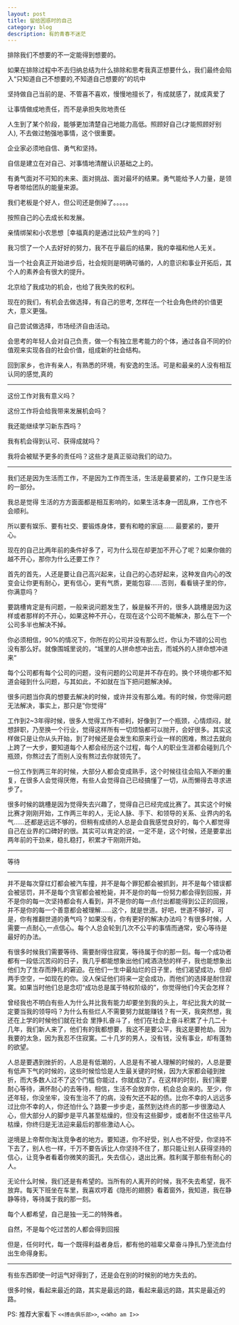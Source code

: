 ```yaml
---
layout: post
title: 留给困惑时的自己
category: blog
description: 有的青春不迷茫
---
```


排除我们不想要的不一定能得到想要的。

如果在排除过程中不去归纳总结为什么排除和思考我真正想要什么，我们最终会陷入“只知道自己不想要的,不知道自己想要的"的坑中

坚持做自己当前的是、不管喜不喜欢，慢慢地擅长了，有成就感了，就成真爱了

让事情做成地责任，而不是承担失败地责任

人生到了某个阶段，能够更加清楚自己地能力高低。照顾好自己(才能照顾好别人), 不去做过勉强地事情，这个很重要。

企业家必须地自信、勇气和坚持。

自信是建立在对自己、对事情地清醒认识基础之上的。

有勇气面对不可知的未来、面对挑战、面对最坏的结果。勇气能给予人力量，是领导者带给团队的能量来源。

我们老板是个好人，但公司还是倒掉了。。。。。

按照自己的心去成长和发展。

亲情绑架和小农思想［幸福真的是通过比较产生的吗？］

我习惯了一个人去好好的努力，我不在乎最后的结果，我的幸福和他人无关。

当一个社会真正开始进步后，社会规则是明确可循的，人的意识和事业开拓后，其个人的素养会有很大的提升。

北京给了我成功的机会，也给了我失败的权利。

现在的我们，有机会去做选择，有自己的思考, 怎样在一个社会角色终的价值更大，意义更强。

自己尝试做选择，市场经济自由活动。

会思考的年轻人会对自己负责，做一个有独立思考能力的个体，通过各自不同的价值观来实现各自的社会价值，组成新的社会结构。

回到家乡，也许有亲人，有熟悉的环境，有安逸的生活。可是和最亲的人没有相互认同的感觉,真的

********************************

这份工作对我有意义吗？

这份工作将会给我带来发展机会吗？

我还能继续学习新东西吗？

我有机会得到认可、获得成就吗？

我将会被赋予更多的责任吗？这些才是真正驱动我们的动力。

********************************


我们还是因为生活而工作，不是因为工作而生活，生活是最要紧的，工作只是生活的一部分。

我总是觉得 生活的方方面面都是相互影响的，如果生活本身一团乱麻，工作也不会顺利。

所以要有娱乐、要有社交、要锻炼身体，要有和睦的家庭......  最要紧的，要开心。

现在的自己比两年前的条件好多了，可为什么现在却更加不开心了呢？如果你做的越不开心，那你为什么还要工作？

首先的首先，人还是要让自己高兴起来，让自己的心态好起来，这种发自内心的改变会让你更有耐心，更有信心，更有气质，更能包容......否则，看看镜子里的你，你满意吗？

要跳槽肯定是有问题，一般来说问题发生了，躲是躲不开的，很多人跳槽是因为这样或者那样的不开心，如果这种不开心，在现在这个公司不能解决，那么在下一个公司多半也解决不掉。

你必须相信，90%的情况下，你所在的公司并没有那么烂，你认为不错的公司也没有那么好。就像围城里说的，“城里的人拼命想冲出去，而城外的人拼命想冲进来“

每个公司都有每个公司的问题，没有问题的公司是并不存在的。换个环境你都不知道会碰到什么问题，与其如此，不如就在当下把问题解决掉。

很多问题当你真的想要去解决的时候，或许并没有那么难。有的时候，你觉得问题无法解决，事实上，那只是”你觉得“

工作到2~3年得时候，很多人觉得工作不顺利，好像到了一个瓶颈，心情烦闷，就想辞职，乃至换一个行业，觉得这样所有一切烦恼都可以抛开，会好很多。其实这样做只是让你从头开始，到了时候还是会发生和原来行业一样的困难，熬过去就向上跨了一大步，要知道每个人都会经历这个过程，每个人的职业生涯都会碰到几个瓶颈，你熬过去了而别人没有熬过去你就领先了。

一份工作到两三年的时候，大部分人都会变成熟手，这个时候往往会陷入不断的重复，在很多人会觉得厌倦，有些人会觉得自己已经搞懂了一切，从而懒得去寻求进步了。

很多时候的跳槽是因为觉得失去兴趣了，觉得自己已经完成比赛了。其实这个时候比赛才刚刚开始，工作两三年的人，无论人脉、手下、和领导的关系、业界内的名气......还都是远远不够的，但稍有成绩的人总是会自我感觉良好的，每个人都觉得自己在业界的口碑好的很。其实可以肯定的说，一定不是，这个时候，还是要拿出两年前的干劲来，稳扎稳打，积累才干刚刚开始。

************

等待

*****************

并不是每次穿红灯都会被汽车撞，并不是每个罪犯都会被抓到，并不是每个错误都会被惩罚，并不是每个贪官都会被枪毙，并不是你的每一份努力都会得到回报，并不是你的每一次坚持都会有人看到，并不是你的每一点付出都能得到公正的回报，并不是你的每一个善意都会被理解......这个，就是世道。好吧，世道不够好，可是，你有推翻世道的勇气吗？如果没有，你有更好的解决办法吗？有很多时候，人需要一点耐心,一点信心。每个人总会轮到几次不公平的事情而通常，安心等待是最好的办法。

有很多时候我们需要等待、需要耐得住寂寞，等待属于你的那一刻。每一个成功者都有一段低沉苦闷的日子，我几乎都能想象出他们戒酒浇愁的样子，我也能想象出他们为了生存而挣扎的窘迫。在他们一生中最灿烂的日子里，他们渴望成功，但却两手空空，一如现在的你。没人保证他们将来一定会成功，而他们的选择是耐住寂寞。如果当时他们总是念叨“成功总是属于特权阶级的”，你觉得他们今天会怎样？

曾经我也不明白有些人为什么并比我有能力却要坐到我的头上，年纪比我大的就一定要当我的领导吗？为什么有些烂人不需要努力就能赚钱？有一天，我突然想，我还在上学的时候他们就在社会
里挣扎奋斗了，他们在社会上奋斗积累了十几二十几年，我们新人来了，他们有的我都想要，我这不是要公平，我这是要抢劫。因为我要的太急，因为我忍不住寂寞。二十几岁的男人，没有钱，没有事业，却有蓬勃的欲望。

人总是要遇到挫折的，人总是有低潮的，人总是有不被人理解的时候的，人总是要有低声下气的时候的，这些时候恰恰是人生最关键的时候，因为大家都会碰到挫折，而大多数人过不了这个门槛
你能过，你就成功了。在这样的时刻，我们需要耐心等待，满怀耐心的去等待，相信，生活不会放弃你，机会总会来的。至少，你还年轻，你没坐牢，没有生治不了的病，没有欠还不起的债。比你不幸的人远远多过比你不幸的人，你还怕什么？路要一步步走，虽然到达终点的那一步很激动人心，但大部分人的脚步是平凡甚至枯燥的，但没有这些脚步，或者耐不住这些平凡枯燥，你终归是无法迎来最后的那些激动人心。

逆境是上帝帮你淘汰竞争者的地方。要知道，你不好受，别人也不好受，你坚持不下去了，别人也一样，千万不要告诉比人你坚持不住了，那只能让别人获得坚持的信心，让竞争者看着你微笑的面孔，失去信心，退出比赛。胜利属于那些有耐心的人。

无论什么时候，我们还是有希望的。当所有的人离开的时候，我不失去希望，我不放弃。每天下班坐在车里，我喜欢哼着《隐形的翅膀》看着窗外，我知道，我在静静等待，等待属于我的那一刻。

每个人都希望，自己是独一无二的特殊者。

自然，不是每个吃过苦的人都会得到回报

但是，任何时代，每一个既得利益者身后，都有他的祖辈父辈奋斗挣扎乃至流血付出生命得身影。

********

有些东西即使一时运气好得到了，还是会在别的时候别的地方失去的。

很多时候，看起来最近的路，其实是最远的路，看起来最远的路，其实是最近的路。

PS: 推荐大家看下 `<<搏击俱乐部>>`, `<<Who am I>>`









































































































